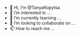 - 👋 Hi, I’m @TanyaKopytsa
- 👀 I’m interested in ...
- 🌱 I’m currently learning ...
- 💞️ I’m looking to collaborate on ...
- 📫 How to reach me ...

<!---
TanyaKopytsa/TanyaKopytsa is a ✨ special ✨ repository because its `README.md` (this file) appears on your GitHub profile.
You can click the Preview link to take a look at your changes.
--->
